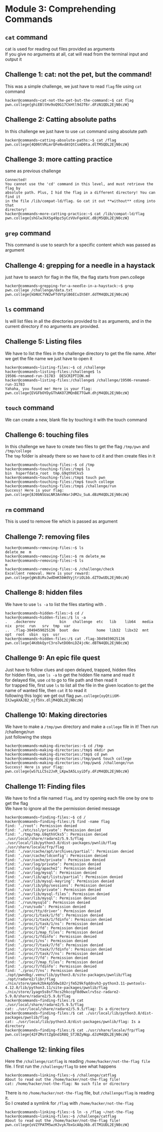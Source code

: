 # Module 3: Comprehending Commands
## 
## `cat` command
cat is used for reading out files provided as arguments<br>
If you give no arguments at all, cat will read from the terminal input and output it
## Challenge 1: cat: not the pet, but the command!
This was a simple challenge, we just have to read `flag` file using `cat` command
```
hacker@commands~cat-not-the-pet-but-the-command:~$ cat flag
pwn.college{ghiEBltHv9oQ9G17CkHtl9dJT6r.dFzN1QDL2EjN0czW}
```
## Challenge 2: Catting absolute paths
In this challenge we just have to use `cat` command using absolute path
```
hacker@commands~catting-absolute-paths:~$ cat /flag
pwn.college{4Q06tVRLmrQFeNvdAtQtCsmD0ta.dlTM5QDL2EjN0czW}
```

## Challenge 3: more catting practice
same as previous challenge
```
Connected!
You cannot use the 'cd' command in this level, and must retrieve the flag by
absolute path. Plus, I hid the flag in a different directory! You can find it
in the file /lib/compat-ld/flag. Go cat it out **without** cding into that
directory!
hacker@commands~more-catting-practice:~$ cat /lib/compat-ld/flag
pwn.college{shGlwJkXSg49pz5yCzVUvFqekUC.dBjM5QDL2EjN0czW}
```
## `grep` command
This command is use to search for a specific content which was passed as argument
## Challenge 4: grepping for a needle in a haystack
just have to search for flag in the file, the flag starts from pwn.college
```
hacker@commands~grepping-for-a-needle-in-a-haystack:~$ grep pwn.college /challenge/data.txt
pwn.college{kbNUC7VW2wFTdVtplB6ECuIh58Y.ddTM4QDL2EjN0czW}
```

## `ls` command
ls will list files in all the directories provided to it as arguments, and in the current directory if no arguments are provided.
## Challenge 5: Listing files 
We have to list the files in the challenge directory to get the file name. After we get the file name we just have to open it
```
hacker@commands~listing-files:~$ cd /challenge
hacker@commands~listing-files:/challenge$ ls
19506-renamed-run-31783  DESCRIPTION.md
hacker@commands~listing-files:/challenge$ /challenge/19506-renamed-run-31783
Yahaha, you found me! Here is your flag:
pwn.college{EVGFbOYDyGThAKO72MQnBE7TGwH.dhjM4QDL2EjN0czW}
```
## `touch` command
We can create a new, blank file by touching it with the touch command
## Challenge 6: touching files
In this challenge we have to create two files to get the flag `/tmp/pwn` and `/tmp/college`<br>
The `tmp` folder is already there so we have to cd it and then create files in it
```
hacker@commands~touching-files:~$ cd /tmp
hacker@commands~touching-files:/tmp$ ls
bin  hsperfdata_root  tmp.G9qthVCks5
hacker@commands~touching-files:/tmp$ touch pwn
hacker@commands~touching-files:/tmp$ touch college
hacker@commands~touching-files:/tmp$ /challenge/run
Success! Here is your flag:
pwn.college{8J0bNSUaLNR3AnVWarJdM2u_SuA.dBzM4QDL2EjN0czW}
```

## `rm` command
This is used to remove file which is passed as argument
## Challenge 7: removing files
```
hacker@commands~removing-files:~$ ls
delete_me  m
hacker@commands~removing-files:~$ rm delete_me
hacker@commands~removing-files:~$ ls
m
hacker@commands~removing-files:~$ /challenge/check
Excellent removal. Here is your reward:
pwn.college{gWsBiRvJwdDmK5bWdVyjtriOLbb.dZTOwUDL2EjN0czW}
```
## Challenge 8: hidden files
We have to use `ls -a` to list the files starting with `.`
```
hacker@commands~hidden-files:~$ cd /
hacker@commands~hidden-files:/$ ls -a
.   .dockerenv           bin   challenge  etc   lib    lib64   media  nix  proc  run   srv  tmp  var
..  .flag-3049459025136  boot  dev        home  lib32  libx32  mnt    opt  root  sbin  sys  usr
hacker@commands~hidden-files:/$ cat .flag-3049459025136
pwn.college{4KdbkQyrC3ro7wtDO0nLDZ4jcNc.dBTN4QDL2EjN0czW}
```
## Challenge 9: An epic file quest
Just have to follow clues and open delayed, trapped, hidden files<br>
for hidden files, use `ls -a` to get the hidden file name and read it<br>
for delayed file, use `cd` to go to file path and then read it<br>
for trapped file, first use `ls` to list all the file in the given location to get the name of wanted file, then `cat` it to read it<br>
following this logic we get out flag
`pwn.college{oyQtii6M-IXJwgAXAJB2_njf5Vx.dljM4QDL2EjN0czW}`

## Challenge 10: Making directories
We have to make a `/tmp/pwn` directory and make a `college` file in it! Then run /challenge/run<br>
just following the steps
```
hacker@commands~making-directories:~$ cd /tmp
hacker@commands~making-directories:/tmp$ mkdir pwn
hacker@commands~making-directories:/tmp$ cd pwn
hacker@commands~making-directories:/tmp/pwn$ touch college
hacker@commands~making-directories:/tmp/pwn$ /challenge/run
Success! Here is your flag:
pwn.college{wS7LLC5s2JxR_LKpw3A5LsyiDfy.dFzM4QDL2EjN0czW}
```
## Challenge 11: Finding files
We have to find a file named `flag`, and try opening each file one by one to get the flag<br>
We have to ignore all the the permission denied message
```
hacker@commands~finding-files:~$ cd /
hacker@commands~finding-files:/$ find -name flag
find: ‘./root’: Permission denied
find: ‘./etc/ssl/private’: Permission denied
find: ‘./tmp/tmp.G9qthVCks5’: Permission denied
./usr/local/share/radare2/5.9.5/flag
./usr/local/lib/python3.8/dist-packages/pwnlib/flag
./usr/share/locale/frp/flag
find: ‘./var/cache/apt/archives/partial’: Permission denied
find: ‘./var/cache/ldconfig’: Permission denied
find: ‘./var/cache/private’: Permission denied
find: ‘./var/log/private’: Permission denied
find: ‘./var/log/apache2’: Permission denied
find: ‘./var/log/mysql’: Permission denied
find: ‘./var/lib/apt/lists/partial’: Permission denied
find: ‘./var/lib/mysql-keyring’: Permission denied
find: ‘./var/lib/php/sessions’: Permission denied
find: ‘./var/lib/private’: Permission denied
find: ‘./var/lib/mysql-files’: Permission denied
find: ‘./var/lib/mysql’: Permission denied
find: ‘./run/mysqld’: Permission denied
find: ‘./run/sudo’: Permission denied
find: ‘./proc/tty/driver’: Permission denied
find: ‘./proc/1/task/1/fd’: Permission denied
find: ‘./proc/1/task/1/fdinfo’: Permission denied
find: ‘./proc/1/task/1/ns’: Permission denied
find: ‘./proc/1/fd’: Permission denied
find: ‘./proc/1/map_files’: Permission denied
find: ‘./proc/1/fdinfo’: Permission denied
find: ‘./proc/1/ns’: Permission denied
find: ‘./proc/7/task/7/fd’: Permission denied
find: ‘./proc/7/task/7/fdinfo’: Permission denied
find: ‘./proc/7/task/7/ns’: Permission denied
find: ‘./proc/7/fd’: Permission denied
find: ‘./proc/7/map_files’: Permission denied
find: ‘./proc/7/fdinfo’: Permission denied
find: ‘./proc/7/ns’: Permission denied
./opt/pwndbg/.venv/lib/python3.8/site-packages/pwnlib/flag
./opt/radare2/libr/flag
./nix/store/pmvk2bk4p550w182rjfm529kfqddnvh3-python3.11-pwntools-4.12.0/lib/python3.11/site-packages/pwnlib/flag
./nix/store/1yagn5s8sf7kcs2hkccgf8d0wxlrv5sz-radare2-5.9.0/share/radare2/5.9.0/flag
hacker@commands~finding-files:/$ cat ./usr/local/share/radare2/5.9.5/flag
cat: ./usr/local/share/radare2/5.9.5/flag: Is a directory
hacker@commands~finding-files:/$ cat ./usr/local/lib/python3.8/dist-packages/pwnlib/flag
cat: ./usr/local/lib/python3.8/dist-packages/pwnlib/flag: Is a directory
hacker@commands~finding-files:/$ cat ./usr/share/locale/frp/flag
pwn.college{42FZMsttZgQnd1R8Q_STJBZyNqp.dJzM4QDL2EjN0czW}
```
## Challenge 12: linking files
Here the `/challenge/catflag` is reading `/home/hacker/not-the-flag file` file.
I first run the `/challenge/flag` to see what happens
```
hacker@commands~linking-files:~$ /challenge/catflag
About to read out the /home/hacker/not-the-flag file!
cat: /home/hacker/not-the-flag: No such file or directory
```
There is no `/home/hacker/not-the-flag` file, but `/challenge/flag` is reading it.<br>
So I created a symlink for `/flag` with `/home/hacker/not-the-flag`
```
hacker@commands~linking-files:~$ ln -s /flag ~/not-the-flag
hacker@commands~linking-files:~$ /challenge/catflag
About to read out the /home/hacker/not-the-flag file!
pwn.college{oVZfPATM5wzK3vyk7bxGcA8pJ6b.dlTM1UDL2EjN0czW}
```
